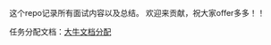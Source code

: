 这个repo记录所有面试内容以及总结。
欢迎来贡献，祝大家offer多多！！

任务分配文档：[大牛文档分配](https://docs.google.com/spreadsheets/d/1AiTO1t-4Zfh89DKuk4BTZib2ugaJllkGh6b7rj_Xngw/edit#gid=0)
